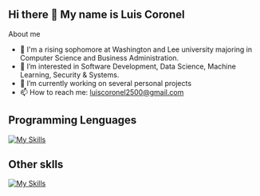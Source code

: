 ## Hi there 👋 My name is Luis Coronel

About me

- 🔭 I'm a rising sophomore at Washington and Lee university majoring in Computer Science and Business Administration.
- 🌱 I’m interested in Software Development, Data Science, Machine Learning, Security & Systems.
- 👯 I’m currently working on several personal projects
- 📫 How to reach me: luiscoronel2500@gmail.com

## Programming Lenguages

[![My Skills](https://skillicons.dev/icons?i=js,python,cpp,c,r,css,html)](https://skillicons.dev)

## Other sklls
[![My Skills](https://skillicons.dev/icons?i=github,linux,ps,pr,au,blender,ae,numpy,pandas)](https://skillicons.dev)

